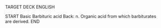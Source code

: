 TARGET DECK
ENGLISH

START
Basic
Barbituric acid
Back: n. Organic acid from which barbiturates are derived.
END
